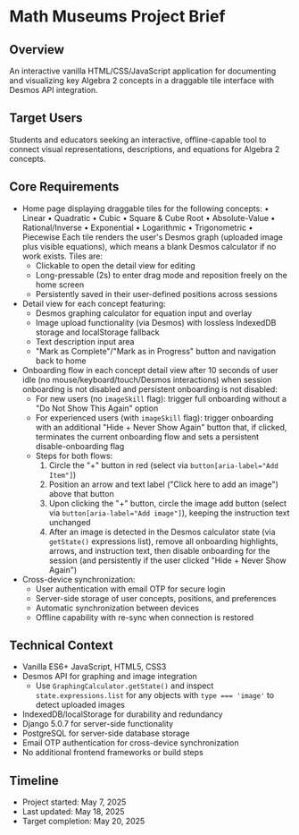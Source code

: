 # Math Museums Project Brief

## Overview
An interactive vanilla HTML/CSS/JavaScript application for documenting and visualizing key Algebra 2 concepts in a draggable tile interface with Desmos API integration.

## Target Users
Students and educators seeking an interactive, offline-capable tool to connect visual representations, descriptions, and equations for Algebra 2 concepts.

## Core Requirements
- Home page displaying draggable tiles for the following concepts:
  • Linear
  • Quadratic
  • Cubic
  • Square & Cube Root
  • Absolute-Value
  • Rational/Inverse
  • Exponential
  • Logarithmic
  • Trigonometric
  • Piecewise
  Each tile renders the user's Desmos graph (uploaded image plus visible equations), which means a blank Desmos calculator if no work exists.
  Tiles are:
    - Clickable to open the detail view for editing
    - Long-pressable (2s) to enter drag mode and reposition freely on the home screen
    - Persistently saved in their user-defined positions across sessions
- Detail view for each concept featuring:
  - Desmos graphing calculator for equation input and overlay
  - Image upload functionality (via Desmos) with lossless IndexedDB storage and localStorage fallback
  - Text description input area
  - "Mark as Complete"/"Mark as in Progress" button and navigation back to home
- Onboarding flow in each concept detail view after 10 seconds of user idle (no mouse/keyboard/touch/Desmos interactions) when session onboarding is not disabled and persistent onboarding is not disabled:
  - For new users (no `imageSkill` flag): trigger full onboarding without a "Do Not Show This Again" option
  - For experienced users (with `imageSkill` flag): trigger onboarding with an additional "Hide + Never Show Again" button that, if clicked, terminates the current onboarding flow and sets a persistent disable-onboarding flag
  - Steps for both flows:
    1. Circle the "+" button in red (select via `button[aria-label="Add Item"]`)
    2. Position an arrow and text label ("Click here to add an image") above that button
    3. Upon clicking the "+" button, circle the image add button (select via `button[aria-label="Add image"]`), keeping the instruction text unchanged
    4. After an image is detected in the Desmos calculator state (via `getState()` expressions list), remove all onboarding highlights, arrows, and instruction text, then disable onboarding for the session (and persistently if the user clicked "Hide + Never Show Again")
- Cross-device synchronization: 
  - User authentication with email OTP for secure login
  - Server-side storage of user concepts, positions, and preferences
  - Automatic synchronization between devices
  - Offline capability with re-sync when connection is restored

## Technical Context
- Vanilla ES6+ JavaScript, HTML5, CSS3
- Desmos API for graphing and image integration
  - Use `GraphingCalculator.getState()` and inspect `state.expressions.list` for any objects with `type === 'image'` to detect uploaded images
- IndexedDB/localStorage for durability and redundancy
- Django 5.0.7 for server-side functionality
- PostgreSQL for server-side database storage
- Email OTP authentication for cross-device synchronization
- No additional frontend frameworks or build steps

## Timeline
- Project started: May 7, 2025
- Last updated: May 18, 2025
- Target completion: May 20, 2025
